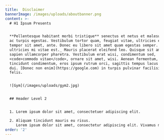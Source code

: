 ```yaml
---
title:  Disclaimer
bannerImage: /images/uploads/aboutbanner.png
content: >-
  # H1 Ipsum Presents


  **Pellentesque habitant morbi tristique** senectus et netus et malesuada fames
  ac turpis egestas. Vestibulum tortor quam, feugiat vitae, ultricies eget,
  tempor sit amet, ante. Donec eu libero sit amet quam egestas semper. _Aenean
  ultricies mi vitae est._ Mauris placerat eleifend leo. Quisque sit amet est et
  sapien ullamcorper pharetra. Vestibulum erat wisi, condimentum sed,
  <code>commodo vitae</code>, ornare sit amet, wisi. Aenean fermentum, elit eget
  tincidunt condimentum, eros ipsum rutrum orci, sagittis tempus lacus enim ac
  dui. [Donec non enim](https://google.com) in turpis pulvinar facilisis. Ut
  felis.


  ![Gym](/images/uploads/gym2.jpg)


  ## Header Level 2


  1. Lorem ipsum dolor sit amet, consectetuer adipiscing elit.

  2. Aliquam tincidunt mauris eu risus.
     Lorem ipsum dolor sit amet, consectetur adipiscing elit. Vivamus magna. Cras in mi at felis aliquet congue. Ut a est eget ligula molestie gravida. Curabitur massa. Donec eleifend, libero at sagittis mollis, tellus est malesuada tellus, at luctus turpis elit sit amet quam. Vivamus pretium ornare est.
order: '2'
---
```

